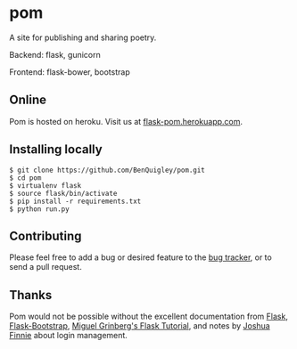 # pom

A site for publishing and sharing poetry.

Backend: flask, gunicorn

Frontend: flask-bower, bootstrap

## Online

Pom is hosted on heroku. Visit us at [flask-pom.herokuapp.com](https://flask-pom.herokuapp.com/).

## Installing locally

    $ git clone https://github.com/BenQuigley/pom.git
    $ cd pom
    $ virtualenv flask
    $ source flask/bin/activate
    $ pip install -r requirements.txt
    $ python run.py

## Contributing

Please feel free to add a bug or desired feature to the [bug tracker](https://github.com/BenQuigley/pom/issues),
or to send a pull request.

## Thanks

Pom would not be possible without the excellent documentation from
[Flask](http://flask.pocoo.org/),
[Flask-Bootstrap](https://pythonhosted.org/Flask-Bootstrap/),
[Miguel Grinberg's Flask Tutorial](https://blog.miguelgrinberg.com/post/the-flask-mega-tutorial-part-i-hello-world),
and notes by [Joshua Finnie](https://gist.github.com/joshfinnie) about login management.

